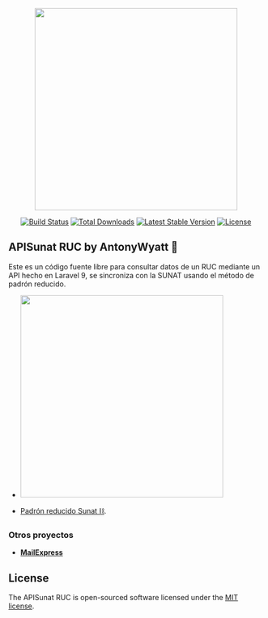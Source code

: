 <p align="center"><a href="https://laravel.com" target="_blank"><img src="https://raw.githubusercontent.com/laravel/art/master/logo-lockup/5%20SVG/2%20CMYK/1%20Full%20Color/laravel-logolockup-cmyk-red.svg" width="400"></a></p>

<p align="center">
<a href="https://travis-ci.org/laravel/framework"><img src="https://travis-ci.org/laravel/framework.svg" alt="Build Status"></a>
<a href="https://packagist.org/packages/laravel/framework"><img src="https://img.shields.io/packagist/dt/laravel/framework" alt="Total Downloads"></a>
<a href="https://packagist.org/packages/laravel/framework"><img src="https://img.shields.io/packagist/v/laravel/framework" alt="Latest Stable Version"></a>
<a href="https://packagist.org/packages/laravel/framework"><img src="https://img.shields.io/packagist/l/laravel/framework" alt="License"></a>
</p>

## APISunat RUC by AntonyWyatt 🎋

Este es un código fuente libre para consultar datos de un RUC mediante un API hecho en Laravel 9, se sincroniza con la SUNAT usando el método de padrón reducido.

- <img src="https://i.ibb.co/9YLVbm1/red.png" width="400">

- [Padrón reducido Sunat ⛓](http://www2.sunat.gob.pe/padron_reducido_ruc.zip).

### Otros proyectos

- **[MailExpress](https://github.com/antonywyatt/mail-express)**


## License

The APISunat RUC is open-sourced software licensed under the [MIT license](https://opensource.org/licenses/MIT).

